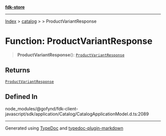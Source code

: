[**fdk-store**](../../../README.md)
***

[Index](../../../API.md) > [catalog](../../README.md) > [<internal>](../README.md) > ProductVariantResponse

# Function: ProductVariantResponse

> **ProductVariantResponse**(): [`ProductVariantResponse`](../type-aliases/type-alias.ProductVariantResponse.md)

## Returns

[`ProductVariantResponse`](../type-aliases/type-alias.ProductVariantResponse.md)

## Defined In

node\_modules/@gofynd/fdk-client-javascript/sdk/application/Catalog/CatalogApplicationModel.d.ts:2089

***
Generated using [TypeDoc](https://typedoc.org/) and [typedoc-plugin-markdown](https://www.npmjs.com/package/typedoc-plugin-markdown)
